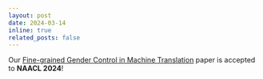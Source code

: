 ```yaml
---
layout: post
date: 2024-03-14
inline: true
related_posts: false
---
```


Our [Fine-grained Gender Control in Machine Translation](/) paper is accepted to **NAACL 2024**!

